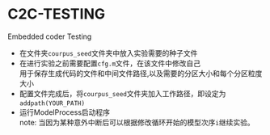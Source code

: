 # C2C-TESTING
Embedded coder Testing

- 在文件夹`courpus_seed`文件夹中放入实验需要的种子文件
- 在进行实验之前需要配置`cfg.m`文件，在该文件中修改自己<br>用于保存生成代码的文件和中间文件路径,以及需要的分区大小和每个分区粒度大小
- 配置文件完成后，将`courpus_seed`文件夹加入工作路径，即设定为```addpath(YOUR_PATH)```
- 运行ModelProcess启动程序<br>
note: 当因为某种意外中断后可以根据修改循环开始的模型次序`i`继续实验。
